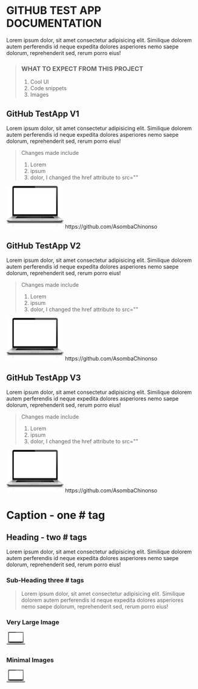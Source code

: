 




# GITHUB TEST APP DOCUMENTATION
Lorem ipsum dolor, sit amet consectetur adipisicing elit. Similique dolorem autem perferendis id neque expedita dolores asperiores nemo saepe dolorum, reprehenderit sed, rerum porro eius!

> ### WHAT TO EXPECT FROM THIS PROJECT
> 1. Cool UI
> 2. Code snippets
> 3. Images
> 



## GitHub TestApp V1
Lorem ipsum dolor, sit amet consectetur adipisicing elit. Similique dolorem autem perferendis id neque expedita dolores asperiores nemo saepe dolorum, reprehenderit sed, rerum porro eius!

> Changes made include
> 1. Lorem
> 2. ipsum
> 3. dolor, I changed the href attribute to src="" 
<img src="TestApp/laptop-png-transparent-1.png" width="30%"> 
https://github.com/AsombaChinonso


## GitHub TestApp V2
Lorem ipsum dolor, sit amet consectetur adipisicing elit. Similique dolorem autem perferendis id neque expedita dolores asperiores nemo saepe dolorum, reprehenderit sed, rerum porro eius!

> Changes made include
> 1. Lorem
> 2. ipsum
> 3. dolor, I changed the href attribute to src="" 
<img src="TestApp/laptop-png-transparent-1.png" width="30%"> 
https://github.com/AsombaChinonso

## GitHub TestApp V3 
Lorem ipsum dolor, sit amet consectetur adipisicing elit. Similique dolorem autem perferendis id neque expedita dolores asperiores nemo saepe dolorum, reprehenderit sed, rerum porro eius!

> Changes made include
> 1. Lorem
> 2. ipsum
> 3. dolor, I changed the href attribute to src="" 
<img src="TestApp/laptop-png-transparent-1.png" width="30%"> 
https://github.com/AsombaChinonso




# Caption - one # tag
## Heading - two # tags

Lorem ipsum dolor, sit amet consectetur adipisicing elit. Similique dolorem autem perferendis id neque expedita dolores asperiores nemo saepe dolorum, reprehenderit sed, rerum porro eius!


### Sub-Heading three # tags

> Lorem ipsum dolor, sit amet consectetur adipisicing elit. Similique dolorem autem perferendis id neque expedita dolores asperiores nemo saepe dolorum, reprehenderit sed, rerum porro eius! 

> <script src="" ></script>

### Very Large Image
<img src="TestApp/laptop-png-transparent-1.png" width="10%" height="50%"> 

### Minimal Images
<img src="TestApp/laptop-png-transparent-1.png" width="10%"> 
